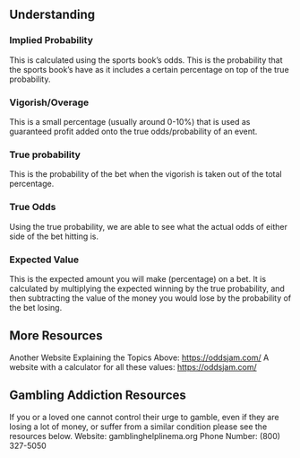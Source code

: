 ## Understanding

### Implied Probability
This is calculated using the sports book’s odds. This is the probability that the sports book’s have as it includes a certain percentage on top of the true probability.

### Vigorish/Overage
This is a small percentage (usually around 0-10%) that is used as guaranteed profit added onto the true odds/probability of an event.

### True probability
This is the probability of the bet when the vigorish is taken out of the total percentage.

### True Odds
Using the true probability, we are able to see what the actual odds of either side of the bet hitting is.
### Expected Value
This is the expected amount you will make (percentage) on a bet. It is calculated by multiplying the expected winning by the true probability, and then subtracting the value of the money you would lose by the probability of the bet losing.

## More Resources

Another Website Explaining the Topics Above: https://oddsjam.com/
A website with a calculator for all these values: https://oddsjam.com/

## Gambling Addiction Resources
If you or a loved one cannot control their urge to gamble, even if they are losing a lot of money, or suffer from a similar condition please see the resources below.
Website: gamblinghelplinema.org
Phone Number: (800) 327-5050
